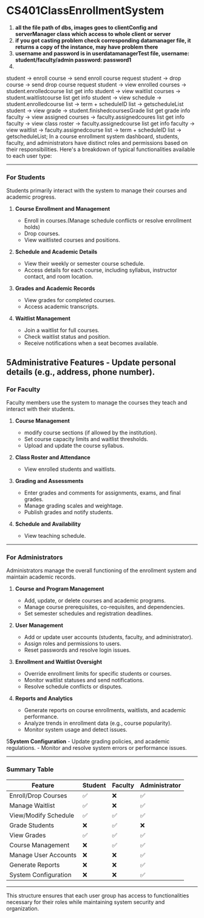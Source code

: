 # CS401ClassEnrollmentSystem
1. **all the file path of dbs, images goes to clientConfig and serverManager class which access to whole client or server**
2. **if you got casting problem check corresponding datamanager file, it returns a copy of the instance, may have problem there**
3. **username and password is in userdatamanagerTest file, username: student/faculty/admin password: password1**
4.
student -> enroll course -> send enroll course request
student -> drop course -> send drop course request
student -> view enrolled courses -> student.enrolledcourse list get info
student -> view waitlist courses -> student.waitlistcourse list get info
student -> view schedule -> student.enrolledcourse list -> term + scheduleID list -> getscheduleList
student -> view grade -> student.finishedcoursesGrade list get grade info
faculty -> view assigned courses -> faculty.assignedcoures list get info
faculty -> view class roster -> faculty.assignedcourse list get info
faculty -> view waitlist -> faculty.assignedcourse list -> term + scheduleID list -> getscheduleList;
In a course enrollment system dashboard, students, faculty, and administrators have distinct roles and permissions based on their responsibilities. Here's a breakdown of typical functionalities available to each user type:

---

### **For Students**
Students primarily interact with the system to manage their courses and academic progress.

1. **Course Enrollment and Management**
    - Enroll in courses.(Manage schedule conflicts or resolve enrollment holds)
    - Drop courses.
    - View waitlisted courses and positions.

2. **Schedule and Academic Details**
    - View their weekly or semester course schedule.
    - Access details for each course, including syllabus, instructor contact, and room location.

3. **Grades and Academic Records**
    - View grades for completed courses.
    - Access academic transcripts.

4. **Waitlist Management**
    - Join a waitlist for full courses.
    - Check waitlist status and position.
    - Receive notifications when a seat becomes available.

5**Administrative Features**
    - Update personal details (e.g., address, phone number).
---

### **For Faculty**
Faculty members use the system to manage the courses they teach and interact with their students.

1. **Course Management**
    - modify course sections (if allowed by the institution).
    - Set course capacity limits and waitlist thresholds.
    - Upload and update the course syllabus.

2. **Class Roster and Attendance**
    - View enrolled students and waitlists.

3. **Grading and Assessments**
    - Enter grades and comments for assignments, exams, and final grades.
    - Manage grading scales and weightage.
    - Publish grades and notify students.

4. **Schedule and Availability**
    - View teaching schedule.

---

### **For Administrators**
Administrators manage the overall functioning of the enrollment system and maintain academic records.

1. **Course and Program Management**
    - Add, update, or delete courses and academic programs.
    - Manage course prerequisites, co-requisites, and dependencies.
    - Set semester schedules and registration deadlines.

2. **User Management**
    - Add or update user accounts (students, faculty, and administrator).
    - Assign roles and permissions to users.
    - Reset passwords and resolve login issues.

3. **Enrollment and Waitlist Oversight**
    - Override enrollment limits for specific students or courses.
    - Monitor waitlist statuses and send notifications.
    - Resolve schedule conflicts or disputes.

4. **Reports and Analytics**
    - Generate reports on course enrollments, waitlists, and academic performance.
    - Analyze trends in enrollment data (e.g., course popularity).
    - Monitor system usage and detect issues.

5**System Configuration**
    - Update grading policies, and academic regulations.
    - Monitor and resolve system errors or performance issues.

---

### **Summary Table**
| **Feature**                 | **Student** | **Faculty** | **Administrator** |
|-----------------------------|-------------|-------------|--------------------|
| Enroll/Drop Courses         | ✅           | ❌           | ✅                 |
| Manage Waitlist             | ✅           | ❌           | ✅                 |
| View/Modify Schedule        | ✅           | ✅           | ✅                 |
| Grade Students              | ❌           | ✅           | ❌                 |
| View Grades                 | ✅           | ✅           | ✅                 |
| Course Management           | ❌           | ✅           | ✅                 |
| Manage User Accounts        | ❌           | ❌           | ✅                 |
| Generate Reports            | ❌           | ❌           | ✅                 |
| System Configuration        | ❌           | ❌           | ✅                 |

--- 

This structure ensures that each user group has access to functionalities necessary for their roles while maintaining system security and organization.
